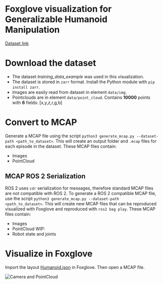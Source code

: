 # Foxglove visualization for Generalizable Humanoid Manipulation

[Dataset link](https://humanoid-manipulation.github.io/)

# Download the dataset

* The dataset *training_data_example* was used in this visualization.
* The dataset is stored in `zarr` format. Install the Python module with `pip install zarr`.
* Images are easily read from dataset in element `data/img`.
* Pointclouds are in element `data/point_cloud`. Contains **10000** points with **6** fields: [x,y,z,r,g,b]

# Convert to MCAP

Generate a MCAP file using the script `python3 generate_mcap.py --dataset-path <path_to_dataset>`. This will create an output folder and `.mcap` files for each episode in the dataset.
These MCAP files contain:

* Images
* PointCloud


## MCAP ROS 2 Serialization

ROS 2 uses `cdr` serialization for messages, therefore standard MCAP files are not compatible with ROS 2. To generate a ROS 2 compatible MCAP file, use the script `python3 generate_mcap.py --dataset-path <path_to_dataset>`. This will create new MCAP files that can be reproduced visualized with Foxglove and reproduced with `ros2 bag play`.
These MCAP files contain:

* Images
* PointCloud
WIP:
* Robot state and joints

# Visualize in Foxglove

Import the layout [Humanoid.json](foxglove_layouts/Humanoid.json) in Foxglove. Then open a MCAP file.


![Camera and PointCloud](camera_pc_humanoid.gif)
